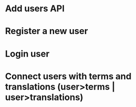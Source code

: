 # Add users API
# Register a new user
# Login user
# Connect users with terms and translations (user>terms | user>translations)


